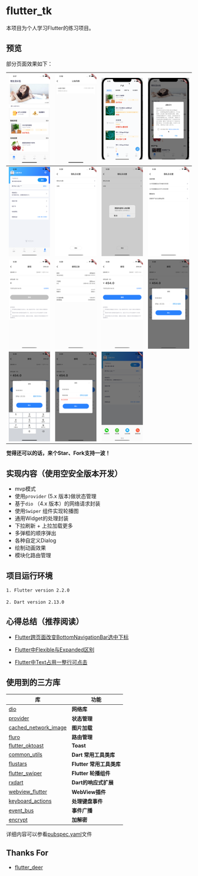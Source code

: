 # flutter_tk
本项目为个人学习Flutter的练习项目。

## 预览

部分页面效果如下：

| ![](./flutter_tuike/preview/1.png)     |  ![](./flutter_tuike/preview/2.png)   | ![](./flutter_tuike/preview/3.gif)   |  ![](./flutter_tuike/preview/4.gif)   |
| :--------------------------------: | :---------------------------------: | :-------------------------------: | :-------------------------------:  |
| ![](./flutter_tuike/preview/5.png)    |  ![](./flutter_tuike/preview/6.png)  | ![](./flutter_tuike/preview/7.png)   |  ![](./flutter_tuike/preview/8.png)   |
| ![](./flutter_tuike/preview/9.png)    |  ![](./flutter_tuike/preview/10.png)   | ![](./flutter_tuike/preview/11.png)  |  ![](./flutter_tuike/preview/12.png)  |
| ![](./flutter_tuike/preview/13.png)   |  ![](./flutter_tuike/preview/14.png)    | ![](./flutter_tuike/preview/15.png)  |



**觉得还可以的话，来个Star、Fork支持一波！**

## 实现内容（使用空安全版本开发）

* mvp模式
* 使用`provider` (5.x 版本)做状态管理
* 基于`dio` （4.x 版本）的网络请求封装
* 使用`Swiper` 组件实现轮播图
* 通用Widget的处理封装
* 下拉刷新 + 上拉加载更多
* 多弹框的顺序弹出
* 各种自定义Dialog
* 绘制动画效果
* 模块化路由管理

## 项目运行环境
    1. Flutter version 2.2.0
     
    2. Dart version 2.13.0
    
## 心得总结（推荐阅读）

- [Flutter跨页面改变BottomNavigationBar选中下标](https://www.jianshu.com/p/e01fd340906f)

- [Flutter中Flexible与Expanded区别](https://www.jianshu.com/p/4d589fc19a45)

- [Flutter中Text占用一整行可点击](https://www.jianshu.com/p/0d57fc4a3a6f)



## 使用到的三方库

| 库                         | 功能             |
| -------------------------- | --------------- |
| [dio](https://github.com/flutterchina/dio)                            | **网络库**       |
| [provider](https://github.com/rrousselGit/provider)                   | **状态管理**     |
| [cached_network_image](https://github.com/renefloor/flutter_cached_network_image)       | **图片加载**       |
| [fluro](https://github.com/theyakka/fluro)                            | **路由管理**     |
| [flutter_oktoast](https://github.com/OpenFlutter/flutter_oktoast)     | **Toast**        |
| [common_utils](https://github.com/Sky24n/common_utils)                | **Dart 常用工具类库**    
| [flustars](https://github.com/Sky24n/flustars)                        | **Flutter 常用工具类库**       |
| [flutter_swiper](https://github.com/best-flutter/flutter_swiper)      | **Flutter 轮播组件**       |  
| [rxdart](https://github.com/ReactiveX/rxdart)                         | **Dart的响应式扩展** |
| [webview_flutter](https://github.com/flutter/plugins/tree/master/packages/webview_flutter)    | **WebView插件**       |
| [keyboard_actions](https://github.com/diegoveloper/flutter_keyboard_actions)                  | **处理键盘事件**        
| [event_bus](http://github.com/marcojakob/dart-event-bus)           | **事件广播** |
| [encrypt](https://github.com/leocavalcante/encrypt)           | **加解密** |




详细内容可以参看[pubspec.yaml](https://github.com/applebest/flutter_tk/blob/main/flutter_tuike/pubspec.yaml)文件    


## Thanks For

- [flutter_deer](https://github.com/simplezhli/flutter_deer)
